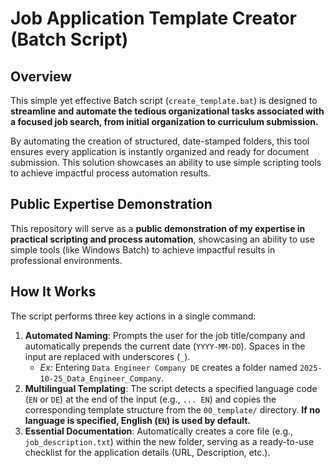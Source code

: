 # Job Application Template Creator (Batch Script)

## Overview

This simple yet effective Batch script (`create_template.bat`) is designed to **streamline and automate the tedious organizational tasks associated with a focused job search, from initial organization to curriculum submission.**

By automating the creation of structured, date-stamped folders, this tool ensures every application is instantly organized and ready for document submission. This solution showcases an ability to use simple scripting tools to achieve impactful process automation results.

## Public Expertise Demonstration

This repository will serve as a **public demonstration of my expertise in practical scripting and process automation**, showcasing an ability to use simple tools (like Windows Batch) to achieve impactful results in professional environments.

## How It Works

The script performs three key actions in a single command:

1.  **Automated Naming**: Prompts the user for the job title/company and automatically prepends the current date (`YYYY-MM-DD`). Spaces in the input are replaced with underscores (`_`).
    * *Ex:* Entering `Data Engineer Company DE` creates a folder named `2025-10-25_Data_Engineer_Company`.
2.  **Multilingual Templating**: The script detects a specified language code (`EN` or `DE`) at the end of the input (e.g., `... EN`) and copies the corresponding template structure from the `00_template/` directory. **If no language is specified, English (`EN`) is used by default.**
3.  **Essential Documentation**: Automatically creates a core file (e.g., `job_description.txt`) within the new folder, serving as a ready-to-use checklist for the application details (URL, Description, etc.).